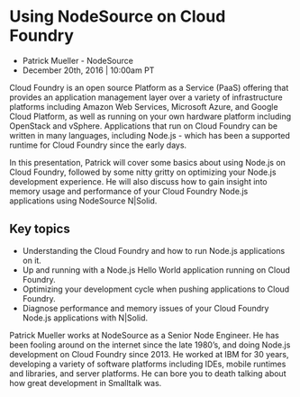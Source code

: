 Using NodeSource on Cloud Foundry
================================================================================

* Patrick Mueller - NodeSource
* December 20th, 2016 | 10:00am PT

Cloud Foundry is an open source Platform as a Service (PaaS) offering that provides an application management layer over a variety of infrastructure platforms including Amazon Web Services, Microsoft Azure, and Google Cloud Platform, as well as running on your own hardware platform including OpenStack and vSphere.  Applications that run on Cloud Foundry can be written in many languages, including Node.js - which has been a supported runtime for Cloud Foundry since the early days.

In this presentation, Patrick will cover some basics about using Node.js on Cloud Foundry, followed by some nitty gritty on optimizing your Node.js development experience. He will also discuss how to gain insight into memory usage and performance of your Cloud Foundry Node.js applications using NodeSource N|Solid.

Key topics
--------------------------------------------------------------------------------

* Understanding the Cloud Foundry and how to run Node.js applications on it.
* Up and running with a Node.js Hello World application running on Cloud Foundry.
* Optimizing your development cycle when pushing applications to Cloud Foundry.
* Diagnose performance and memory issues of your Cloud Foundry Node.js applications with N|Solid.

Patrick Mueller works at NodeSource as a Senior Node Engineer.  He has been fooling around on the internet since the late 1980’s, and doing Node.js development on Cloud Foundry since 2013.  He worked at IBM for 30 years, developing a variety of software platforms including IDEs, mobile runtimes and libraries, and server platforms.  He can bore you to death talking about how great development in Smalltalk was.
